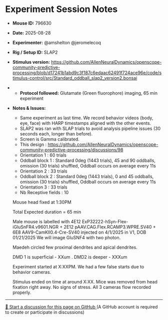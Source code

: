 # Experiment Session Notes

- **Mouse ID:** 796630
- **Date:** 2025-08-28
- **Experimenter:** @amshelton @jeromelecoq 
- **Rig / Setup ID:** SLAP2
- **Stimulus version:** https://github.com/AllenNeuralDynamics/openscope-community-predictive-processing/blob/d17241b1abd9c3f187c6edaac62491f724ace96e/code/stimulus-control/src/Standard_oddball_slap2_version2.bonsai
- - **Protocol followed:** Glutamate (Green fluorophore) imaging, 65 min experiment
- **Notes & Issues:**
    - Same experiment as last time. We record behavior videos (body, eye, face) with HARP timestamps aligned with the other events.
    - SLAP2 was ran with SLAP trials to avoid analysis pipeline issues (30 seconds each, longer than before). 
    - Screen is Gamma calibrated.
    - This design : https://github.com/AllenNeuralDynamics/openscope-community-predictive-processing/discussions/98
    - Orientation 1  : 60 trials
    - Oddball block 1 : Standard 0deg (1443 trials), 45 and 90 oddballs, omission (30 trials) shuffled, Oddball occurs on average every  11s
    - Orientation 2  : 33 trials
    - Oddball block 2 : Standard 0deg (1443 trials), 0 and 45 oddballs, omission (30 trials) shuffled, Oddball occurs on average every  11s
    - Orientation 3  : 33 trials
    - Nb Receptive fields : 10
      
    Mouse head fixed at 1:30PM
  
    Total Expected duration = 65 min

    Male mouse is labelled with 4E12 ExP32222-hSyn-Flex-iGluSnFR4.v9601.NGR + 2E12 pAAV.CAG.Flex.RCAMP3.WPRE.SV40 + 6E8 AAV9-CamKII0.4-Cre-SV40
    injected on 4/1/2025 in V1, DOB 01/21/2025
    We will image GluSNF4 with two photon. 

    Maedeh circled few proximal dendrites and apical dendrites. 
  
    DMD 1 is superficial  - XXum . DMD2 is deeper - XXXum
  
    Experiment started at X:XXPM. We had a few false starts due to behavior cameras.
  
    Stimulus ended on time at around X:XX. Mice was removed from head fixation right away. No signs of stress. All 3 cameras flow recorded properly.

<!-- DISCUSSION_LINK_START -->
<div class="discussion-link">
    <hr>
    <p>
        <a href="https://github.com/allenneuraldynamics/openscope-community-predictive-processing/discussions/new?category=q-a&title=Discussion%3A%20experiments/allen_institute/slap2/allen_institute_796630_2025_08_28" target="_blank">
            💬 Start a discussion for this page on GitHub
        </a>
        <span class="note">(A GitHub account is required to create or participate in discussions)</span>
    </p>
</div>
<!-- DISCUSSION_LINK_END -->
